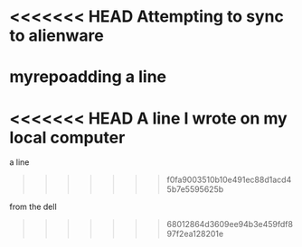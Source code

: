 <<<<<<< HEAD
Attempting to sync to alienware
=======
# myrepoadding a line
<<<<<<< HEAD
A line I wrote on my local computer
=======
a line
>>>>>>> f0fa9003510b10e491ec88d1acd45b7e5595625b

from the dell
>>>>>>> 68012864d3609ee94b3e459fdf897f2ea128201e
